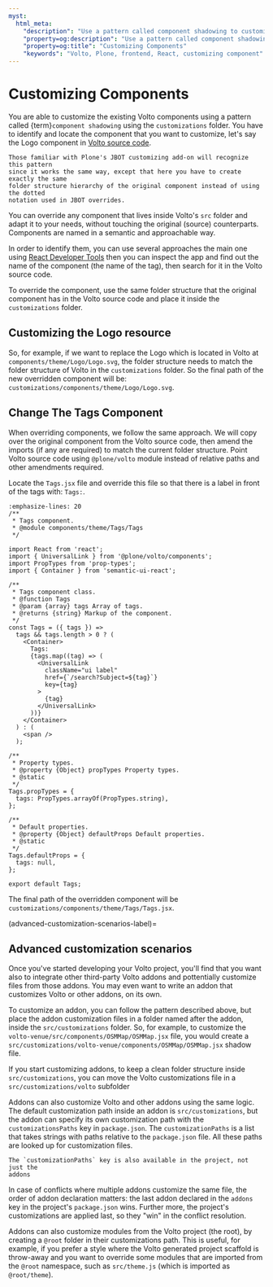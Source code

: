 ```yaml
---
myst:
  html_meta:
    "description": "Use a pattern called component shadowing to customize volto components."
    "property=og:description": "Use a pattern called component shadowing to customize volto components."
    "property=og:title": "Customizing Components"
    "keywords": "Volto, Plone, frontend, React, customizing component"
---
```


# Customizing Components

You are able to customize the existing Volto components using a pattern called
{term}`component shadowing` using the `customizations` folder. You have to identify and locate
the component that you want to customize, let's say the Logo component in [Volto source
code](https://github.com/plone/volto/tree/main/packages/volto/src).

```{tip}
Those familiar with Plone's JBOT customizing add-on will recognize this pattern
since it works the same way, except that here you have to create exactly the same
folder structure hierarchy of the original component instead of using the dotted
notation used in JBOT overrides.
```

You can override any component that lives inside Volto's `src` folder and
adapt it to your needs, without touching the original (source) counterparts.
Components are named in a semantic and approachable way.

In order to identify them, you can use several approaches the main one using
[React Developer Tools](https://chromewebstore.google.com/detail/react-developer-tools/fmkadmapgofadopljbjfkapdkoienihi)
then you can inspect the app and find out the name of the component (the name
of the tag), then search for it in the Volto source code.

To override the component, use the same folder structure that
the original component has in the Volto source code and place it inside the
`customizations` folder.

## Customizing the Logo resource

So, for example, if we want to replace the Logo which is located in
Volto at `components/theme/Logo/Logo.svg`, the folder structure needs
to match the folder structure of Volto in the `customizations` folder.
So the final path of the new overridden component will
be: `customizations/components/theme/Logo/Logo.svg`.

## Change The Tags Component

When overriding components, we follow the same approach. We will
copy over the original component from the Volto source code, then amend the
imports (if any are required) to match the current folder structure. Point Volto
source code using `@plone/volto` module instead of relative paths and other
amendments required.

Locate the `Tags.jsx` file and override this file so that there is a label in front of the tags with: `Tags:`.

```{code-block} jsx
:emphasize-lines: 20
/**
 * Tags component.
 * @module components/theme/Tags/Tags
 */

import React from 'react';
import { UniversalLink } from '@plone/volto/components';
import PropTypes from 'prop-types';
import { Container } from 'semantic-ui-react';

/**
 * Tags component class.
 * @function Tags
 * @param {array} tags Array of tags.
 * @returns {string} Markup of the component.
 */
const Tags = ({ tags }) =>
  tags && tags.length > 0 ? (
    <Container>
      Tags:
      {tags.map((tag) => (
        <UniversalLink
          className="ui label"
          href={`/search?Subject=${tag}`}
          key={tag}
        >
          {tag}
        </UniversalLink>
      ))}
    </Container>
  ) : (
    <span />
  );

/**
 * Property types.
 * @property {Object} propTypes Property types.
 * @static
 */
Tags.propTypes = {
  tags: PropTypes.arrayOf(PropTypes.string),
};

/**
 * Default properties.
 * @property {Object} defaultProps Default properties.
 * @static
 */
Tags.defaultProps = {
  tags: null,
};

export default Tags;
```

The final path of the overridden component will be
`customizations/components/theme/Tags/Tags.jsx`.

(advanced-customization-scenarios-label)=

## Advanced customization scenarios

Once you've started developing your Volto project, you'll find that you want
also to integrate other third-party Volto addons and pottentially customize
files from those addons. You may even want to write an addon that customizes
Volto or other addons, on its own.

To customize an addon, you can follow the pattern described above, but place
the addon customization files in a folder named after the addon, inside the
`src/customizations` folder. So, for example, to customize the
`volto-venue/src/components/OSMMap/OSMMap.jsx` file, you would create
a `src/customizations/volto-venue/components/OSMMap/OSMMap.jsx` shadow file.

If you start customizing addons, to keep a clean folder structure inside
`src/customizations`, you can move the Volto customizations file in
a `src/customizations/volto` subfolder

Addons can also customize Volto and other addons using the same logic. The
default customization path inside an addon is `src/customizations`, but the
addon can specify its own customization path with the `customizationsPaths` key
in `package.json`. The `customizationPaths` is a list that takes strings with
paths relative to the `package.json` file. All these paths are looked up for
customization files.

```{tip}
The `customizationPaths` key is also available in the project, not just the
addons
```

In case of conflicts where multiple addons customize the same file, the order
of addon declaration matters: the last addon declared in the `addons` key in
the project's `package.json` wins. Further more, the project's customizations
are applied last, so they "win" in the conflict resolution.

Addons can also customize modules from the Volto project (the root), by
creating a `@root` folder in their customizations path. This is useful, for
example, if you prefer a style where the Volto generated project scaffold is
throw-away and you want to override some modules that are imported from the
`@root` namespace, such as `src/theme.js` (which is imported as `@root/theme`).
